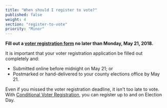 ```yaml
---
title: "When should I register to vote?"
published: false
weight: 4
section: "register-to-vote"
priority: "Minor"
---
```



**Fill out a [voter registration form](http://registertovote.ca.gov/) no later than Monday, May 21, 2018.**  

It is important that your voter registration application be filled out completely and:  
- Submitted online before midnight on May 21; or  
- Postmarked or hand-delivered to your county elections office by May 21.  

Even if you missed the voter registration deadline, it isn't too late to vote. With [Conditional Voter Registration](#menu-item-missed-the-voter-registration-deadline-you-can-still-register-and-vote), you can register up to and on Election Day. 